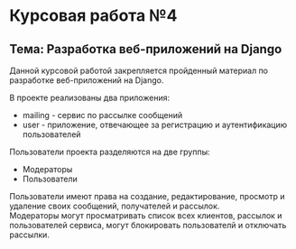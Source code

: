 # Курсовая работа №4
## Тема: Разработка веб-приложений на Django
Данной курсовой работой закрепляется пройденный материал по разработке веб-приложений на Django.

В проекте реализованы два приложения:
- mailing - сервис по рассылке сообщений
- user - приложение, отвечающее за регистрацию и аутентификацию пользователей

Пользователи проекта разделяются на две группы:
- Модераторы
- Пользователи

Пользователи имеют права на создание, редактирование, просмотр и удаление своих сообщений, получателей и рассылок.  
Модераторы могут просматривать список всех клиентов, рассылок и пользователей сервиса, могут блокировать пользователй и отключать рассылки.
